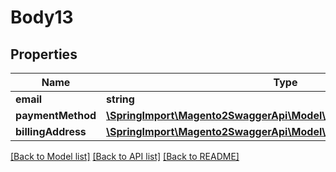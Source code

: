 # Body13

## Properties
Name | Type | Description | Notes
------------ | ------------- | ------------- | -------------
**email** | **string** |  | 
**paymentMethod** | [**\SpringImport\Magento2SwaggerApi\Model\QuoteDataPaymentInterface**](QuoteDataPaymentInterface.md) |  | 
**billingAddress** | [**\SpringImport\Magento2SwaggerApi\Model\QuoteDataAddressInterface**](QuoteDataAddressInterface.md) |  | [optional] 

[[Back to Model list]](../README.md#documentation-for-models) [[Back to API list]](../README.md#documentation-for-api-endpoints) [[Back to README]](../README.md)


